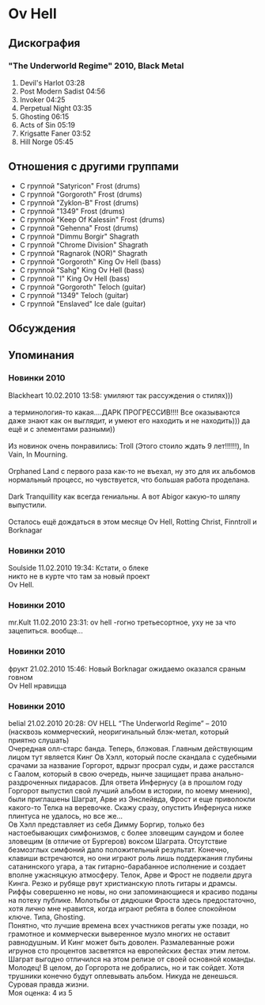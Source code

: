 # Ov Hell



## Дискография

### "The Underworld Regime" 2010, Black Metal

1. Devil's Harlot 03:28
2. Post Modern Sadist 04:56
3. Invoker 04:25
4. Perpetual Night 03:35
5. Ghosting 06:15
6. Acts of Sin 05:19
7. Krigsatte Faner 03:52
8. Hill Norge 05:45 


## Отношения с другими группами

* C группой "Satyricon" Frost (drums)
* C группой "Gorgoroth" Frost (drums)
* C группой "Zyklon-B" Frost (drums)
* C группой "1349" Frost (drums)
* C группой "Keep Of Kalessin" Frost (drums)
* C группой "Gehenna" Frost (drums)
* C группой "Dimmu Borgir" Shagrath
* C группой "Chrome Division" Shagrath
* C группой "Ragnarok (NOR)" Shagrath
* C группой "Gorgoroth" King Ov Hell (bass)
* C группой "Sahg" King Ov Hell (bass)
* C группой "I" King Ov Hell (bass)
* C группой "Gorgoroth" Teloch (guitar)
* C группой "1349" Teloch (guitar)
* C группой "Enslaved" Ice dale (guitar)

## Обсуждения


## Упоминания

### Новинки 2010

Blackheart 10.02.2010 13:58:
умиляют так рассуждения о стилях)))<BR><BR>а терминология-то какая....ДАРК ПРОГРЕССИВ!!!! Все оказываются даже знают как он выглядит, и умеют его находить и не находить))) да ещё и с элементами разными))<BR><BR>Из новинок очень понравились: Troll (Этого стоило ждать 9 лет!!!!!!), In Vain, In Mourning.<BR><BR>Orphaned Land с первого раза как-то не въехал, ну это для их альбомов нормальный процесс, но чувствуется, что большая работа проделана. <BR><BR>Dark Tranquillity как всегда гениальны. А вот Abigor какую-то шляпу выпустили. <BR><BR>Осталось ещё дождаться в этом месяце Ov Hell, Rotting Christ, Finntroll и Borknagar

### Новинки 2010

Soulside 11.02.2010 19:34:
Кстати, о блеке<BR>никто не в курте что там за новый проект <BR>Ov Hell. <BR>

### Новинки 2010

mr.Kult 11.02.2010 23:31:
ov hell -гогно третьесортное, уху не за что зацепиться. вообще...

### Новинки 2010

фрукт 21.02.2010 15:46:
Новый Borknagar ожидаемо оказался сраным говном<BR>Ov Hell нравицца

### Новинки 2010

belial 21.02.2010 20:28:
OV HELL “The Underworld Regime” – 2010 (насквозь коммерческий, неоригинальный блэк-метал, который приятно слушать)<BR>Очередная олл-старс банда. Теперь, блэковая. Главным действующим лицом тут является Кинг Ов Хэлл, который после скандала с судебными срачами за название Горгорот, вдрызг просрал суды, и даже расстался с Гаалом, который в свою очередь, нынче защищает права анально-раздроченных пидарасов. Для ответа Инфернусу (а в прошлом году Горгорот выпустил свой лучший альбом в истории, по моему мнению), были приглашены Шаграт, Арве из Энслейвда, Фрост и еще приволокли какого-то Телка на веревочке. Скажу сразу, опустить Инфернуса ниже плинтуса не удалось, но все же…<BR>Ов Хэлл представляет из себя Димму Боргир, только без настоебывающих симфонизмов, с более зловещим саундом и более зловещим (в отличие от Бургеров) воксом Шаграта. Отсутствие безмозглых симфоний дало положительный результат. Конечно, клавиши встречаются, но они играют роль лишь поддержания глубины сатанинского угара, а так гитарно-барабанное исполнение и создает вполне ужасняцкую атмосферу. Телок, Арве и Фрост не подвели друга Кинга. Резко и рубяще рвут христианскую плоть гитары и драмсы.  Риффы совершенно не новы, но они запоминающиеся и красиво поданы на потеху публике. Молотьбы от дядюшки Фроста здесь предостаточно, хотя лично мне нравится, когда играют ребята в более спокойном ключе. Типа, Ghosting. <BR>Понятно, что лучшие времена всех участников регаты уже позади, но грамотное и коммерчески выверенное музло многих не оставит равнодушным. И Кинг может быть доволен. Размалеванные рожи игрунов сто процентов засветятся на европейских фестах этим летом. Шаграт выгодно отличился на этом релизе от своей основной команды. Молодец! В целом, до Горгорота не добрались, но и так сойдет. Хотя трушники конечно будут оплевывать альбом. Никуда не денешься. Суровая правда жизни.<BR>Моя оценка: 4 из 5   <BR>

